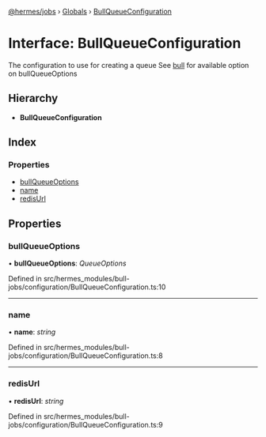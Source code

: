 [@hermes/jobs](../README.md) › [Globals](../globals.md) › [BullQueueConfiguration](bullqueueconfiguration.md)

# Interface: BullQueueConfiguration

The configuration to use for creating a queue
See [bull](https://github.com/OptimalBits/bull/blob/HEAD/REFERENCE.md#queue) for available option on bullQueueOptions

## Hierarchy

* **BullQueueConfiguration**

## Index

### Properties

* [bullQueueOptions](bullqueueconfiguration.md#bullqueueoptions)
* [name](bullqueueconfiguration.md#name)
* [redisUrl](bullqueueconfiguration.md#redisurl)

## Properties

###  bullQueueOptions

• **bullQueueOptions**: *QueueOptions*

Defined in src/hermes_modules/bull-jobs/configuration/BullQueueConfiguration.ts:10

___

###  name

• **name**: *string*

Defined in src/hermes_modules/bull-jobs/configuration/BullQueueConfiguration.ts:8

___

###  redisUrl

• **redisUrl**: *string*

Defined in src/hermes_modules/bull-jobs/configuration/BullQueueConfiguration.ts:9
